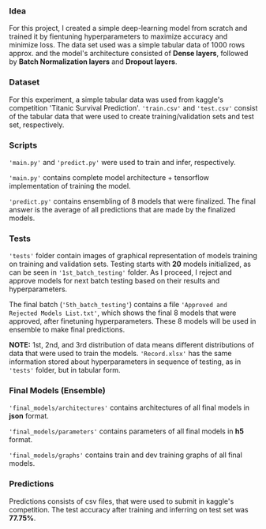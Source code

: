 ### Idea
For this project, I created a simple deep-learning model from scratch and trained it by fientuning hyperparameters to maximize accuracy and minimize loss. The data set used was a simple tabular data of 1000 rows approx. and the model's architecture consisted of **Dense layers**, followed by **Batch Normalization layers** and **Dropout layers**. 

### Dataset
For this experiment, a simple tabular data was used from kaggle's competition 'Titanic Survival Prediction'. `'train.csv'` and `'test.csv'` consist of the tabular data that were used to create training/validation sets and test set, respectively.

### Scripts
`'main.py'` and `'predict.py'` were used to train and infer, respectively. 

`'main.py'` contains complete model architecture + tensorflow implementation of training the model.

`'predict.py'` contains ensembling of 8 models that were finalized. The final answer is the average of all predictions that are made by the finalized models. 

### Tests
`'tests'` folder contain images of graphical representation of models training on training and validation sets. Testing starts with **20** models initialized, as can be seen in `'1st_batch_testing'` folder. As I proceed, I reject and approve models for next batch testing based on their results and hyperparameters.

The final batch (`'5th_batch_testing'`) contains a file `'Approved and Rejected Models List.txt'`, which shows the final 8 models that were approved, after finetuning hyperparameters. These 8 models will be used in ensemble to make final predictions.

**NOTE:** 1st, 2nd, and 3rd distribution of data means different distributions of data that were used to train the models.
`'Record.xlsx'` has the same information stored about hyperparameters in sequence of testing, as in `'tests'` folder, but in tabular form.

### Final Models (Ensemble) 
`'final_models/architectures'` contains architectures of all final models in **json** format.

`'final_models/parameters'` contains parameters of all final models in **h5** format.

`'final_models/graphs'` contains train and dev training graphs of all final models.

### Predictions
Predictions consists of csv files, that were used to submit in kaggle's competition. The test accuracy after training and inferring on test set was **77.75%**. 
